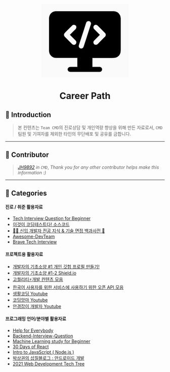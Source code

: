 <p align="center">
  <img src="https://github.com/Team-CMD/CareerPath/blob/main/Assets/img/title.PNG"/>
</p>
<h1 align="center">Career Path</h1>

## 📒 Introduction
> 본 컨텐츠는 `Team CMD`의 진로상담 및 개인역량 향상을 위해 만든 자료로서, `CMD`팀원 및 기여자를 제외한 타인의 무단배포 및  공유를 금합니다.
___  
## 📔 Contributor 
> *[JH9892](https://github.com/JH9892) in `CMD`*, 
> *Thank you for any other contributor helps make this information :)*
___  
## 📕 Categories
#### 진로 / 취준 활용자료
- [Tech Interview Question for Beginner](https://github.com/JaeYeopHan/Interview_Question_for_Beginner)
- [이것이 코딩테스트다! 소스코드](https://github.com/ndb796/python-for-coding-test)
- [👶🏻 신입 개발자 전공 지식 & 기술 면접 백과사전 📖](https://github.com/gyoogle/tech-interview-for-developer)
- [Awesome-DevTeam](https://github.com/leehosung/awesome-devteam)
- [Brave Tech Interview](https://github.com/brave-people/brave-tech-interview)

#### 프로젝트용 활용자료
- [개발자의 기초소양 #1 개인 깃헙 프로필 만들기!](https://zzsza.github.io/development/2020/07/10/make-github-profile-readme/)
- [개발자의 기초소양 #1-2 Shield.io](https://shields.io/)
- [고퀄리티⚡개발 컨텐츠 모음](https://github.com/Integerous/goQuality-dev-contents)
- [한국어 사용자를 위한 서비스에 사용하기 위한 오픈 API 모음](https://github.com/dl0312/open-apis-korea)
- [생활코딩 Youtube](https://www.youtube.com/channel/UCvc8kv-i5fvFTJBFAk6n1SA)
- [코딩앙마 Youtube](https://www.youtube.com/channel/UCxft4RZ8lrK_BdPNz8NOP7Q)
- [안경잡이 개발자 Youtube](https://www.youtube.com/channel/UChflhu32f5EUHlY7_SetNWw)

#### 프로그래밍 언어/분야별 활용자료
- [Help for Everybody](https://github.com/ljh0326/helpForEverybody)
- [Backend-Interview-Question](https://github.com/ksundong/backend-interview-question)
- [Machine Learning study for Beginner](https://github.com/teddylee777/machine-learning)
- [30 Days of React](https://github.com/Asabeneh/30-Days-Of-React)
- [Intro to JavaScript ( Node.js )](https://github.com/microsoft/beginners-intro-javascript-node)
- [박상권의 삽질블로그 : 안드로이드 개발](https://medium.com/%EB%B0%95%EC%83%81%EA%B6%8C%EC%9D%98-%EC%82%BD%EC%A7%88%EB%B8%94%EB%A1%9C%EA%B7%B8)
- [2021 Web Development Tech Tree](https://youtu.be/kjSZ7JKVdbQ)
